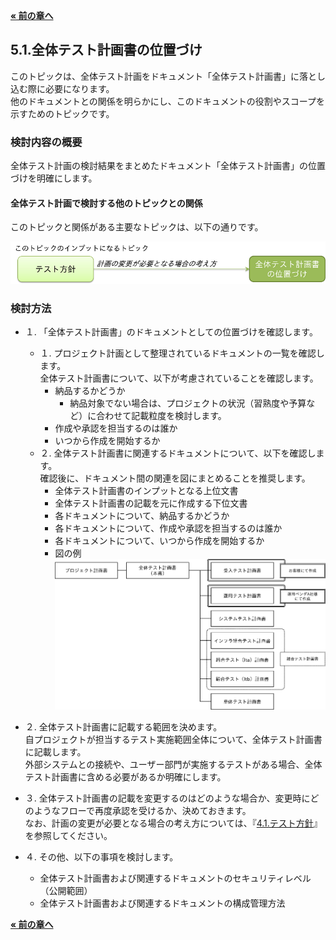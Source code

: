 [**« 前の章へ**](./4-9.md)

## 5.1.全体テスト計画書の位置づけ
このトピックは、全体テスト計画をドキュメント「全体テスト計画書」に落とし込む際に必要になります。  
他のドキュメントとの関係を明らかにし、このドキュメントの役割やスコープを示すためのトピックです。

### 検討内容の概要
全体テスト計画の検討結果をまとめたドキュメント「全体テスト計画書」の位置づけを明確にします。

#### 全体テスト計画で検討する他のトピックとの関係
このトピックと関係がある主要なトピックは、以下の通りです。  

![他のトピックとの関係](fig/5-1-1.png)

### 検討方法
* １. 「全体テスト計画書」のドキュメントとしての位置づけを確認します。   
  * １. プロジェクト計画として整理されているドキュメントの一覧を確認します。   
全体テスト計画書について、以下が考慮されていることを確認します。
     * 納品するかどうか
       * 納品対象でない場合は、プロジェクトの状況（習熟度や予算など）に合わせて記載粒度を検討します。
     * 作成や承認を担当するのは誰か
     * いつから作成を開始するか
  * ２. 全体テスト計画書に関連するドキュメントについて、以下を確認します。  
確認後に、ドキュメント間の関連を図にまとめることを推奨します。
     * 全体テスト計画書のインプットとなる上位文書
     * 全体テスト計画書の記載を元に作成する下位文書
     * 各ドキュメントについて、納品するかどうか
     * 各ドキュメントについて、作成や承認を担当するのは誰か
     * 各ドキュメントについて、いつから作成を開始するか
     * 図の例  
![ドキュメントの関係図の例](fig/5-1-2.png)

* ２. 全体テスト計画書に記載する範囲を決めます。  
自プロジェクトが担当するテスト実施範囲全体について、全体テスト計画書に記載します。   
外部システムとの接続や、ユーザー部門が実施するテストがある場合、全体テスト計画書に含める必要があるか明確にします。
* ３. 全体テスト計画書の記載を変更するのはどのような場合か、変更時にどのようなフローで再度承認を受けるか、決めておきます。   
なお、計画の変更が必要となる場合の考え方については、『[4.1.テスト方針](./4-1.md)』を参照してください。
* ４. その他、以下の事項を検討します。
    * 全体テスト計画書および関連するドキュメントのセキュリティレベル（公開範囲）
    * 全体テスト計画書および関連するドキュメントの構成管理方法

[**« 前の章へ**](./4-9.md)
